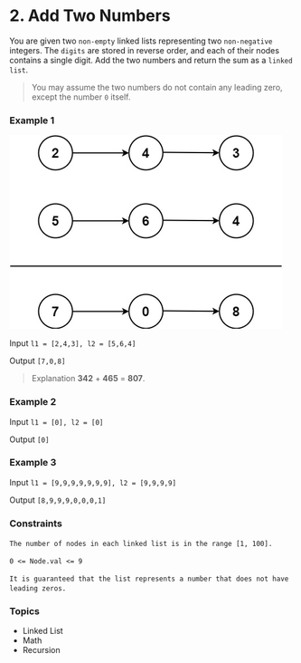 # 2. Add Two Numbers

You are given two `non-empty` linked lists representing two `non-negative` integers. The `digits` are stored in reverse order, and each of their nodes contains a single digit. Add the two numbers and return the sum as a `linked list`.

> You may assume the two numbers do not contain any leading zero, except the number `0` itself.
 

### Example 1

<img src="addtwonumber1.jpg" alt="Linked List" />

Input `l1 = [2,4,3], l2 = [5,6,4]`

Output `[7,0,8]`

> Explanation **342** + **465** = **807**.


### Example 2

Input `l1 = [0], l2 = [0]`

Output `[0]`


### Example 3

Input `l1 = [9,9,9,9,9,9,9], l2 = [9,9,9,9]`

Output `[8,9,9,9,0,0,0,1]`
 

### Constraints

`The number of nodes in each linked list is in the range [1, 100].`

`0 <= Node.val <= 9`

`It is guaranteed that the list represents a number that does not have leading zeros.`


### Topics
- Linked List
- Math
- Recursion